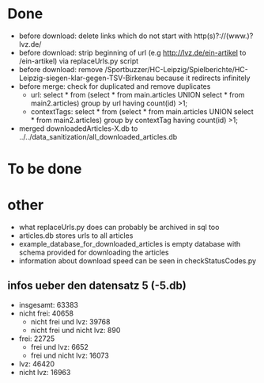 # Done
* before download: delete links which do not start with http(s)?://(www.)?lvz.de/
* before download: strip beginning of url (e.g http://lvz.de/ein-artikel to /ein-artikel) via replaceUrls.py script
* before download: remove /Sportbuzzer/HC-Leipzig/Spielberichte/HC-Leipzig-siegen-klar-gegen-TSV-Birkenau because it redirects infinitely
* before merge: check for duplicated and remove duplicates
  * url: select * from (select * from main.articles UNION select * from main2.articles) group by url having count(id) >1;
  * contextTags: select * from (select * from main.articles UNION select * from main2.articles) group by contextTag having count(id) >1;
* merged downloadedArticles-X.db to ../../data_sanitization/all_downloaded_articles.db

# To be done

# other
* what replaceUrls.py does can probably be archived in sql too
* articles.db stores urls to all articles
* example_database_for_downloaded_articles is empty database with schema provided for downloading the articles
* information about download speed can be seen in checkStatusCodes.py

## infos ueber den datensatz 5 (-5.db)
* insgesamt: 63383
* nicht frei: 40658
	* nicht frei und lvz: 39768
	* nicht frei und nicht lvz: 890
* frei: 22725
	* frei und lvz: 6652
	* frei und nicht lvz: 16073
* lvz: 46420
* nicht lvz: 16963